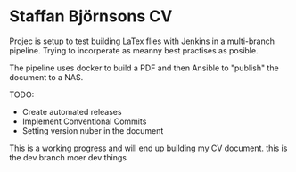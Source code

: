 # Staffan Björnsons CV
Projec is setup to test building LaTex flies with Jenkins in a multi-branch pipeline. Trying to incorperate as meanny best practises as posible. 

The pipeline uses docker to build a PDF and then Ansible to "publish" the document to a NAS. 

TODO:
- Create automated releases 
- Implement Conventional Commits
- Setting version nuber in the document

This is a working progress and will end up building my CV document.
this is the dev branch
moer dev things
